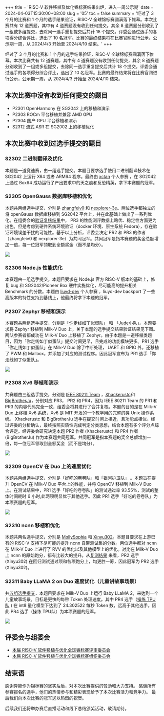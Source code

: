 +++
title = 'RISC-V 软件移植及优化锦标赛结果出炉，进入一周公示期'
date = 2024-04-03T15:30:00+08:00
slug = '05'
toc = false
summary = '经过了 3 个月的比赛和 1 个月的选手结果验证，RISC-V 全球锦标赛圆满落下帷幕。本次比赛共有 12 道赛题，其中有 4 道赛题没有收到任何提交，其余 8 道赛题分别收到了一组或多组提交，去除同一选手重复提交后共计 18 个提交。评委会通过选手的各项得分综合评比，选出了 10 名冠军。比赛的最终结果将在比赛官网进行公示，公示期一周，从 2024/4/3 开始至 2024/4/10 结束。'
+++

经过了 3 个月的比赛和 1 个月的选手结果验证，RISC-V 全球锦标赛圆满落下帷幕。本次比赛共有 12 道赛题，其中有 4 道赛题没有收到任何提交，其余 8 道赛题分别收到了一组或多组提交，去除同一选手重复提交后共计 18 个提交。评委会通过选手的各项得分综合评比，选出了 10 名冠军。比赛的最终结果将在比赛官网进行公示，公示期一周，从 2024/4/3 开始至 2024/4/10 结束。

## 本次比赛中没有收到任何提交的题目

* P2301 OpenHarmony 在 SG2042 上的移植和演示
* P2303 ROCm 平台移植并兼容 AMD GPU
* P2304 国产 GPU 平台移植和演示
* S2312 流式 ASR 在 SG2002 上的移植优化

## 本次比赛中收到过选手提交的题目

### S2302 二进制翻译及优化

本题是一道竞速赛，由一组选手提交。本题目要求选手使用二进制翻译技术在 SG2042 上运行 X64 或者 ARM64 程序。最终由 [xctan](https://github.com/plctlab/rvspoc-s2302-BT/pull/1) 个人参赛 ，在 SG2042 上通过 Box64 成功运行了产出要求中的天之痕和反恐精英，拿下本赛题的冠军。

### S2305 OpenGauss 数据库移植和优化

本题共两组选手提交，分别是 [zhangfeiv0](https://github.com/plctlab/rvspoc-s2305-openGauss-server/pull/3) 和 [nexplorer-3e](https://github.com/plctlab/rvspoc-s2305-openGauss-server/pull/2)。两位选手都独立的将 openGauss 数据库移植到 SG2042 平台上，并在此基础上做出了一系列优化。在组委会的[验证复核结果](https://github.com/plctlab/rvspoc/blob/main/Results/Verifications/S2305/README.md)中， PR3 的性能测评数据上略优、稳定性方面更为出色，但是考虑到硬件系统环境验证（docker 环境、原生系统 Fedora），存在验证环境误差干扰的可能性。基于以上分析，评委会决定 PR2 和 PR3 的作者（zhangfeiv0 和 nexplorer-3e）为共同冠军。共同冠军是指本赛题的奖金总额增加一倍，每一位冠军领取到全额奖金（而不是均分）。

![](/images/posts/05-S2305-1.png)

### S2306 Node.js 性能优化

本赛题由一组选手提交。本题目要求在 Node.js 官方 RISC-V 版本的基础上，修复 bug 和 SG2042/Pioneer Box 硬件实施优化，尽可能高的提升相关 Benchmark 的分数。本题由 [liuyd-dev](https://github.com/plctlab/rvspoc-s2306-node/pull/1) 个人参赛 ，liuyd-dev backport 了一些高版本的特性支持到基线上，他最终将拿下本题的冠军。

### P2307 Zephyr 移植和演示

本赛题共两组选手提交，分别是[「你走线如丁似蛋队」](https://github.com/plctlab/rvspoc-p2307-zephyr/pull/1) 和 [「Jude小队」](https://github.com/plctlab/rvspoc-p2307-zephyr/pull/2)。本题要求将 Zephyr 移植到 Milk-V Duo 上，关于本题的选手提交结果验证结果见下图。两队参赛者都成功在 Milk-V Duo 上移植了 Zephyr。由于本题是一道移植类题目，因为「你走线如丁似蛋队」提交时间更早，且完成的功能模块更多。PR1 选手「你走线如丁似蛋队」在 Milk-V Duo 除了中断处理， UART 和 GPIO 外，还移植了 PWM 和 Mailbox，并添加了对应的测试程序。因此冠军宣布为 PR1 选手「你走线如丁似蛋队」。

![](/images/posts/05-P2307-1.png)

### P2308 Xv6 移植和演示

共赛题由三组选手提交，分别是 [IEEE 80211 Team](https://github.com/plctlab/rvspoc-p2308-xv6-riscv/pull/3) ，[Xhackerustc](https://github.com/plctlab/rvspoc-p2308-xv6-riscv/pull/2)和[BigBrotherJu](https://github.com/plctlab/rvspoc-p2308-xv6-riscv/pull/4)，分别对应 PR3， PR2 和 PR4，因为 IEEE 80211 Team 的 PR1 和 PR3 的内容代码完全一致，组委会将其进行了合并复核。本题的目的是在 Milk-V Duo 上移植 Xv6 系统，Xv6 是 MIT 开发的一个教学用的完整的类 Unix 操作系统。 Xhackerustc 和 BigBrotherJu 选手在提交时间上相近，且功能点相似。经过评委的分析确认，最终按照实质性完成判定分类思想，结合本题有多个评分点综合评定。经评委会研究决定本题 PR2 作者 (Xhackerustc) 和 PR4 作者 (BigBrotherJu) 作为本赛题共同冠军。共同冠军是指本赛题的奖金总额增加一倍，每一位冠军领取到全额奖金（而不是均分）。

![](/images/posts/05-P2308-1.png)

### S2309 OpenCV 在 Duo 上的速度优化

本题共两组选手提交，分别是[「好吃的卷卷队」](https://github.com/plctlab/rvspoc-s2309-opencv/pull/1)和[「银河护卫队」](https://github.com/plctlab/rvspoc-s2309-opencv/pull/2) 。本题旨在提升 OpenCV 在 Milk-V Duo 平台上的性能，并将 OpenCV 移植到 Milk-V Duo 上。在测试结果中，PR1 选手「好吃的卷卷队」的测试通过率 93.55%，测试的整体时间耗时 6 小时,此两项明显优于其他选手。因此 PR1 选手「好吃的卷卷队」为本项赛题的冠军。

![](/images/posts/05-S2309-1.png)

### S2310 ncnn 移植和优化

本题共两名选手提交，分别是 [MollySophia](https://github.com/plctlab/rvspoc-s2310-ncnn/pull/1) 和 [Xinyu302](https://github.com/plctlab/rvspoc-s2310-ncnn/pull/2)。本题目要求在上游已有的 RISC-V 支持下尽可能的提升 ncnn 自带测试集的分数。两位选手都对 ncnn 在 Milk-V Duo 上进行了 RVV 的优化以及其他模型上的优化。对比在 Milk-V Duo 上 ncnn 的原始跑分，都有比较大的提升。从[复测结果](https://github.com/plctlab/rvspoc/tree/main/Results/Verifications/S2310) 来看，PR2 选手 (Xinyu302) 在回归测试通过项和各项跑分上，均更胜一筹，因此冠军为 PR2 选手 (Xinyu302)。

### S2311 Baby LLaMA 2 on Duo 速度优化（儿童讲故事场景）

共[五组选手提交](https://github.com/plctlab/rvspoc-s2311-llama2/pulls)，本题目要求在 Milk-V Duo 上运行 Baby LLaMA 2，来达到一个儿童故事场景，目标是更快的每秒 Token 处理速度。其中 PR4 选手（[操练 TPU队](https://github.com/plctlab/rvspoc-s2311-llama2/pull/4) ) 在 int8 量化模型下达到了 24.302522 每秒 Token 数，远高于其他选手，因此 PR4 选手（操练 TPU队）为本项赛题的冠军。

![](/images/posts/05-S2311-1.png)

## 评委会与组委会

* [本届 RISC-V 软件移植与优化全球锦标赛评审委员会](/2023/committee/)
* [本届 RISC-V 软件移植与优化全球锦标赛组织委员会](/2023/organizers/)

## 结束语

感谢算能作为锦标赛的坚实后盾，对本次比赛提供的赞助和大力支持。
感谢所有参赛报名的选手，他们的热情参与和精彩表现给予了本次比赛活力和竞争力。
最后我们向本次比赛的冠军送以热烈的祝贺。

后续我们还将举办赛后直播活动和线下总结颁奖活动，敬请期待。


